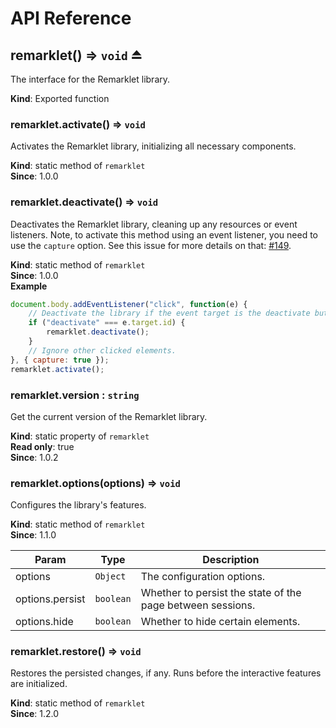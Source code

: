 # API Reference

## remarklet() ⇒ <code>void</code> ⏏
The interface for the Remarklet library.

**Kind**: Exported function  

### remarklet.activate() ⇒ <code>void</code>
Activates the Remarklet library, initializing all necessary components.

**Kind**: static method of `remarklet`  
**Since**: 1.0.0  

### remarklet.deactivate() ⇒ <code>void</code>
Deactivates the Remarklet library, cleaning up any resources or event listeners. Note, to activate this method using an event listener, you need to use the `capture` option. See this issue for more details on that: [#149](https://github.com/ZachWatkins/Remarklet/issues/149).

**Kind**: static method of `remarklet`  
**Since**: 1.0.0  
**Example**

```javascript
document.body.addEventListener("click", function(e) {
    // Deactivate the library if the event target is the deactivate button.
    if ("deactivate" === e.target.id) {
        remarklet.deactivate();
    }
    // Ignore other clicked elements.
}, { capture: true });
remarklet.activate();
```

### remarklet.version : <code>string</code>
Get the current version of the Remarklet library.

**Kind**: static property of `remarklet`  
**Read only**: true  
**Since**: 1.0.2  

### remarklet.options(options) ⇒ <code>void</code>
Configures the library's features.

**Kind**: static method of `remarklet`  
**Since**: 1.1.0  

| Param | Type | Description |
| --- | --- | --- |
| options | <code>Object</code> | The configuration options. |
| options.persist | <code>boolean</code> | Whether to persist the state of the page between sessions. |
| options.hide | <code>boolean</code> | Whether to hide certain elements. |

### remarklet.restore() ⇒ <code>void</code>
Restores the persisted changes, if any. Runs before the interactive features are initialized.

**Kind**: static method of `remarklet`  
**Since**: 1.2.0  

